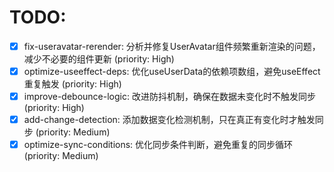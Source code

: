 # TODO:

- [x] fix-useravatar-rerender: 分析并修复UserAvatar组件频繁重新渲染的问题，减少不必要的组件更新 (priority: High)
- [x] optimize-useeffect-deps: 优化useUserData的依赖项数组，避免useEffect重复触发 (priority: High)
- [x] improve-debounce-logic: 改进防抖机制，确保在数据未变化时不触发同步 (priority: High)
- [x] add-change-detection: 添加数据变化检测机制，只在真正有变化时才触发同步 (priority: Medium)
- [x] optimize-sync-conditions: 优化同步条件判断，避免重复的同步循环 (priority: Medium)
